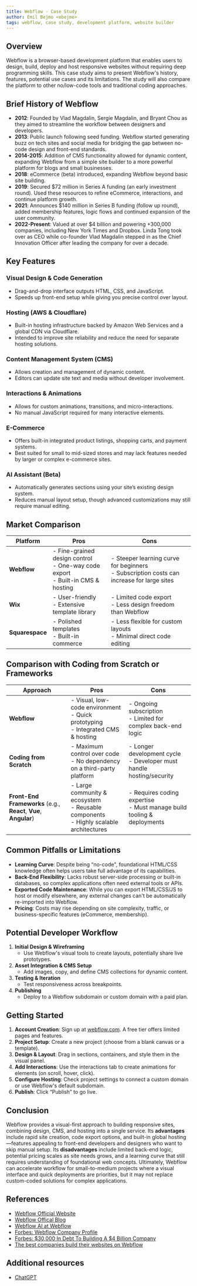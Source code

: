 ```yaml
---
title: Webflow - Case Study
author: Emil Bejmo <ebejmo>
tags: webflow, case study, development platform, website builder
---
```


## Overview

Webflow is a browser-based development platform that enables users to design, build, deploy and host responsive websites without requiring deep programming skills. This case study aims to present Webflow's history, features, potential use cases and its limitations. The study will also compare the platform to other no/low-code tools and traditional coding approaches.

## Brief History of Webflow

- **2012**: Founded by Vlad Magdalin, Sergie Magdalin, and Bryant Chou as they aimed to streamline the workflow between designers and developers.
- **2013**: Public launch following seed funding. Webflow started generating buzz on tech sites and social media for bridging the gap between no-code design and front-end standards.
- **2014-2015**: Addition of CMS functionality allowed for dynamic content, expanding Webflow from a simple site builder to a more powerful platform for blogs and small businesses.
- **2018**: eCommerce (beta) introduced, expanding Webflow beyond basic site building.
- **2019**: Secured \$72 million in Series A funding (an early investment round). Used these resources to refine eCommerce, interactions, and continue platform growth.
- **2021**: Announces \$140 million in Series B funding (follow up round), added membership features, logic flows and continued expansion of the user community.
- **2022-Present**: Valued at over \$4 billion and powering +300,000 companies, including New York Times and Dropbox. Linda Tong took over as CEO while co-founder Vlad Magdalin stepped in as the Chief Innovation Officer after leading the company for over a decade.

## Key Features

### Visual Design & Code Generation

- Drag-and-drop interface outputs HTML, CSS, and JavaScript.
- Speeds up front-end setup while giving you precise control over layout.

### Hosting (AWS & Cloudflare)

- Built-in hosting infrastructure backed by Amazon Web Services and a global CDN via Cloudflare.
- Intended to improve site reliability and reduce the need for separate hosting solutions.

### Content Management System (CMS)

- Allows creation and management of dynamic content.
- Editors can update site text and media without developer involvement.

### Interactions & Animations

- Allows for custom animations, transitions, and micro-interactions.
- No manual JavaScript required for many interactive elements.

### E-Commerce

- Offers built-in integrated product listings, shopping carts, and payment systems.
- Best suited for small to mid-sized stores and may lack features needed by larger or complex e-commerce sites.

### AI Assistant (Beta)

- Automatically generates sections using your site’s existing design system.
- Reduces manual layout setup, though advanced customizations may still require manual editing.

## Market Comparison

| Platform        | Pros                                                                               | Cons                                                                                        |
| --------------- | ---------------------------------------------------------------------------------- | ------------------------------------------------------------------------------------------- |
| **Webflow**     | - Fine-grained design control<br>- One-way code export<br>- Built-in CMS & hosting | - Steeper learning curve for beginners<br>- Subscription costs can increase for large sites |
| **Wix**         | - User-friendly<br>- Extensive template library                                    | - Limited code export<br>- Less design freedom than Webflow                                 |
| **Squarespace** | - Polished templates<br>- Built-in commerce                                        | - Less flexible for custom layouts<br>- Minimal direct code editing                         |

## Comparison with Coding from Scratch or Frameworks

| Approach                                                         | Pros                                                                                      | Cons                                                                     |
| ---------------------------------------------------------------- | ----------------------------------------------------------------------------------------- | ------------------------------------------------------------------------ |
| **Webflow**                                                      | - Visual, low-code environment<br>- Quick prototyping<br>- Integrated CMS & hosting       | - Ongoing subscription<br>- Limited for complex back-end logic           |
| **Coding from Scratch**                                          | - Maximum control over code<br>- No dependency on a third-party platform                  | - Longer development cycle<br>- Developer must handle hosting/security   |
| **Front-End Frameworks** (e.g., **React**, **Vue**, **Angular**) | - Large community & ecosystem<br>- Reusable components<br>- Highly scalable architectures | - Requires coding expertise<br>- Must manage build tooling & deployments |

## Common Pitfalls or Limitations

- **Learning Curve**: Despite being “no-code", foundational HTML/CSS knowledge often helps users take full advantage of its capabilities.
- **Back-End Flexibility**: Lacks robust server-side processing or built-in databases, so complex applications often need external tools or APIs.
- **Exported Code Maintenance**: While you can export HTML/CSS/JS to host or modify elsewhere, any external changes can't be automatically re-imported into Webflow.
- **Pricing**: Costs may rise depending on site complexity, traffic, or business-specific features (eCommerce, membership).

## Potential Developer Workflow

1. **Initial Design & Wireframing**
   - Use Webflow's visual tools to create layouts, potentially share live prototypes.
2. **Asset Integration & CMS Setup**
   - Add images, copy, and define CMS collections for dynamic content.
3. **Testing & Iteration**
   - Test responsiveness across breakpoints.
4. **Publishing**
   - Deploy to a Webflow subdomain or custom domain with a paid plan.

## Getting Started

1. **Account Creation**: Sign up at [webflow.com](https://webflow.com). A free tier offers limited pages and features.
2. **Project Setup**: Create a new project (choose from a blank canvas or a template).
3. **Design & Layout**: Drag in sections, containers, and style them in the visual panel.
4. **Add Interactions**: Use the interactions tab to create animations for elements (on scroll, hover, click).
5. **Configure Hosting**: Check project settings to connect a custom domain or use Webflow's default subdomain.
6. **Publish**: Click “Publish” to go live.

## Conclusion

Webflow provides a visual-first approach to building responsive sites, combining design, CMS, and hosting into a single service. Its **advantages** include rapid site creation, code export options, and built-in global hosting—features appealing to front-end developers and designers who want to skip manual setup. Its **disadvantages** include limited back-end logic, potential pricing scales as site needs grows, and a learning curve that still requires understanding of foundational web concepts. Ultimately, Webflow can accelerate workflow for small-to-medium projects where a visual interface and quick deployments are priorities, but it may not replace custom-coded solutions for complex applications.

## References

- [Webflow Official Website](https://webflow.com)
- [Webflow Offical Blog](https://webflow.com/blog)
- [Webflow AI at Webflow](https://webflow.com/ai)
- [Forbes: Webflow Company Profile](https://www.forbes.com/companies/webflow/)
- [Forbes: $30,000 In Debt To Building A $4 Billion Company](https://www.forbes.com/sites/stevenli1/2022/03/31/30000-in-debt-to-building-a-4-billion-company-the-story-of-how-three-cofounders-beat-impossible-odds-at-webflow/)
- [The best companies build their websites on Webflow](https://webflow.com/blog/build-better-brand-campaign)

## Additional resources

- [ChatGPT](https://chatgpt.com/)

